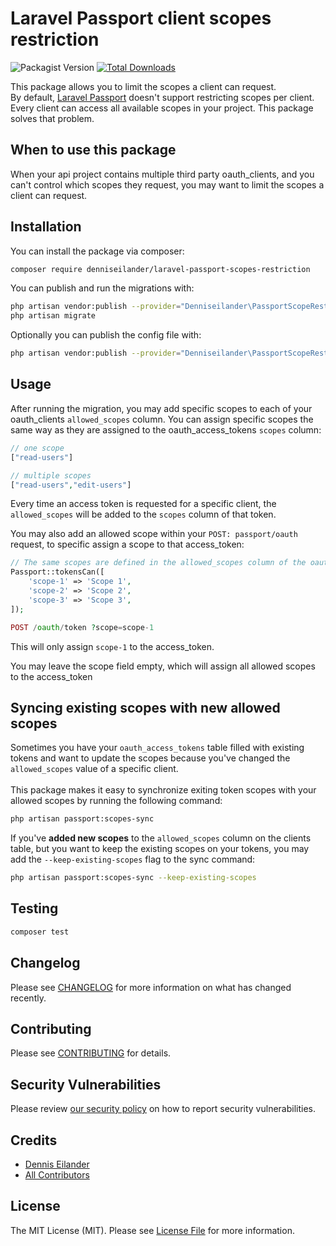 # Laravel Passport client scopes restriction

![Packagist Version](https://img.shields.io/packagist/v/denniseilander/laravel-passport-scopes-restriction)
[![Total Downloads](https://img.shields.io/packagist/dt/denniseilander/laravel-passport-scopes-restriction.svg?style=flat-square)](https://packagist.org/packages/denniseilander/laravel-passport-scopes-restriction)

This package allows you to limit the scopes a client can request.<br>
By default, [Laravel Passport](https://laravel.com/docs/master/passport) doesn't support restricting scopes per client.
Every client can access all available scopes in your project. This package solves that problem.

## When to use this package
When your api project contains multiple third party oauth_clients, and you can't control which scopes they request,
you may want to limit the scopes a client can request.

## Installation
You can install the package via composer:
```bash
composer require denniseilander/laravel-passport-scopes-restriction
```

You can publish and run the migrations with:
```bash
php artisan vendor:publish --provider="Denniseilander\PassportScopeRestriction\PassportClientServiceProvider" --tag="passport-scopes-restriction-migrations"
php artisan migrate
```

Optionally you can publish the config file with:
```bash
php artisan vendor:publish --provider="Denniseilander\PassportScopeRestriction\PassportClientServiceProvider" --tag="passport-scopes-restriction-config"
```

## Usage
After running the migration, you may add specific scopes to each of your oauth_clients `allowed_scopes` column.
You can assign specific scopes the same way as they are assigned to the oauth_access_tokens `scopes` column:
```php
// one scope
["read-users"]

// multiple scopes
["read-users","edit-users"]
```
Every time an access token is requested for a specific client, the `allowed_scopes` will be added to the `scopes` column of that token.

You may also add an allowed scope within your `POST: passport/oauth` request, to specific assign a scope to that access_token:

```php
// The same scopes are defined in the allowed_scopes column of the oauth_clients table
Passport::tokensCan([
    'scope-1' => 'Scope 1',
    'scope-2' => 'Scope 2',
    'scope-3' => 'Scope 3',
]);

POST /oauth/token ?scope=scope-1
```

This will only assign `scope-1` to the access_token.

You may leave the scope field empty, which will assign all allowed scopes to the access_token

## Syncing existing scopes with new allowed scopes
Sometimes you have your `oauth_access_tokens` table filled with existing tokens and want to update the scopes
because you've changed the `allowed_scopes` value of a specific client.<br><br>
This package makes it easy to synchronize exiting token scopes with your allowed scopes by running the following command:
```bash
php artisan passport:scopes-sync
```

If you've **added new scopes** to the `allowed_scopes` column on the clients table,
but you want to keep the existing scopes on your tokens, you may add the `--keep-existing-scopes` flag to the sync command:
```bash
php artisan passport:scopes-sync --keep-existing-scopes
```

## Testing
```bash
composer test
```

## Changelog
Please see [CHANGELOG](CHANGELOG.md) for more information on what has changed recently.

## Contributing
Please see [CONTRIBUTING](.github/CONTRIBUTING.md) for details.

## Security Vulnerabilities
Please review [our security policy](../../security/policy) on how to report security vulnerabilities.

## Credits
- [Dennis Eilander](https://github.com/denniseilander)
- [All Contributors](../../contributors)

## License
The MIT License (MIT). Please see [License File](LICENSE.md) for more information.
